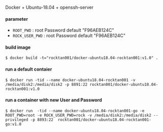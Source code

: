 Docker + Ubuntu-18.04 + openssh-server

#### parameter

* `ROOT_PWD` : root Password   default "F96AEB124C"
* `ROCK_USER_PWD` : root Password   default "F96AEB124C"


#### build image

```
$ docker build -t="rocktan001/docker-ubuntu18.04-rocktan001:v1.0" .
```

#### run a default contaier

```
$ docker run -tid --name docker-ubuntu18.04-rocktan001 -v /media/disk2:/media/disk2 -p 8891:22 rocktan001/docker-ubuntu18.04-rocktan001:v1.0
```


#### run a container with new User and Password

```
$ docker run  -tid --name docker-ubuntu18.04-rocktan001-go -e ROOT_PWD=root -e ROCK_USER_PWD=rock -v /media/disk2:/media/disk2 --privileged -p 8893:22  rocktan001/docker-ubuntu18.04-rocktan001-go:v1.0
```
